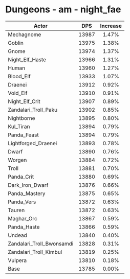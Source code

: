 # Dungeons - am - night_fae
| Actor | DPS | Increase |
|---|:---:|:---:|
|Mechagnome|13987|1.47%|
|Goblin|13975|1.38%|
|Gnome|13974|1.37%|
|Night_Elf_Haste|13966|1.31%|
|Human|13960|1.27%|
|Blood_Elf|13933|1.07%|
|Draenei|13912|0.92%|
|Void_Elf|13910|0.91%|
|Night_Elf_Crit|13907|0.89%|
|Zandalari_Troll_Paku|13902|0.85%|
|Nightborne|13895|0.80%|
|Kul_Tiran|13894|0.79%|
|Panda_Feast|13894|0.79%|
|Lightforged_Draenei|13893|0.78%|
|Dwarf|13890|0.76%|
|Worgen|13884|0.72%|
|Troll|13881|0.70%|
|Panda_Crit|13880|0.69%|
|Dark_Iron_Dwarf|13876|0.66%|
|Panda_Mastery|13875|0.65%|
|Panda_Vers|13872|0.63%|
|Tauren|13872|0.63%|
|Maghar_Orc|13867|0.59%|
|Panda_Haste|13866|0.59%|
|Undead|13840|0.40%|
|Zandalari_Troll_Bwonsamdi|13828|0.31%|
|Zandalari_Troll_Kimbul|13819|0.25%|
|Vulpera|13810|0.18%|
|Base|13785|0.00%|
